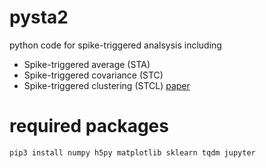 # pysta2
python code for spike-triggered analsysis including
* Spike-triggered average (STA)
* Spike-triggered covariance (STC)
* Spike-triggered clustering (STCL) [paper](https://pubmed.ncbi.nlm.nih.gov/33321473/)


# required packages
```
pip3 install numpy h5py matplotlib sklearn tqdm jupyter
```
